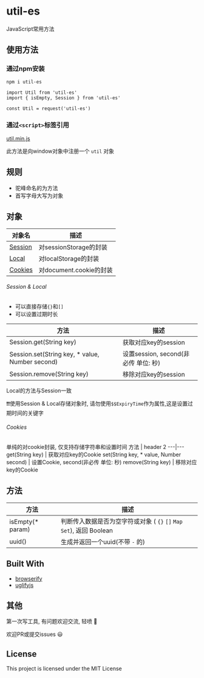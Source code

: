 # util-es

JavaScript常用方法

## 使用方法

### 通过npm安装
```
npm i util-es
```

```
import Util from 'util-es'
import { isEmpty, Session } from 'util-es'

const Util = request('util-es')
```


### 通过```<script>```标签引用
[util.min.js](https://github.com/lllllxt/util-es/blob/master/util.min.js)

此方法是向window对象中注册一个 ```util``` 对象

## 规则
- 驼峰命名的为方法
- 首写字母大写为对象

## 对象

对象名 | 描述
---|---
[Session](#session--local) | 对sessionStorage的封装
[Local](#session--local) | 对localStorage的封装
[Cookies](#cookies) | 对document.cookie的封装

###### Session & Local

- 可以直接存储```{}```和```[]```
- 可以设置过期时长

方法 | 描述
---|---
Session.get(String key) | 获取对应key的session
Session.set(String key, * value, Number second) | 设置session, second(非必传 单位: 秒)
Session.remove(String key) | 移除对应key的session
Local的方法与Session一致

:exclamation::exclamation:使用Session & Local存储对象时, 请勿使用```$$ExpiryTime```作为属性,这是设置过期时间的关键字

###### Cookies
单纯的对cookie封装, 仅支持存储字符串和设置时间
方法 | header 2
---|---
get(String key) | 获取对应key的Cookie
set(String key, * value, Number second) | 设置Cookie, second(非必传 单位: 秒)
remove(String key) | 移除对应key的Cookie


## 方法

方法 | 描述
---|---
isEmpty(* param) | 判断传入数据是否为空字符或对象 ( ```{}``` ```[]``` ```Map``` ```Set```), 返回 Boolean
uuid() | 生成并返回一个uuid(不带 ```-``` 的)


## Built With
* [browserify](https://www.npmjs.com/package/browserify)
* [uglifyjs](https://www.npmjs.com/package/uglify-js)

## 其他
第一次写工具, 有问题欢迎交流, 轻喷 :bow:

欢迎PR或提交issues :smiley:

## License
This project is licensed under the MIT License
